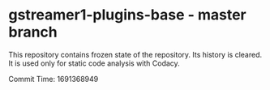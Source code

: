 # gstreamer1-plugins-base - master branch

This repository contains frozen state of the repository.
Its history is cleared. It is used only for static code
analysis with Codacy.

Commit Time: 1691368949